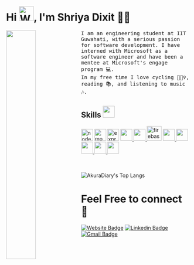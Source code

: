 <h1 align=""> 
  Hi
  <img src="https://user-images.githubusercontent.com/58609212/207422854-a84c3fcb-6979-4228-a069-3c0a5819431e.gif" 
         alt="Waving hand animated gif"         
         width="40"/>,
   I'm <b> Shriya Dixit 👩‍💻</b>
</h1> 

<a href="https://shriyad13.github.io/portfolio/">
<img align="left" width="40%" src="https://user-images.githubusercontent.com/58609212/207463473-b7ab0528-9d94-4be7-ab9f-faa38c5ae716.png">
</a>


<samp>
I am an engineering student at IIT Guwahati, with a serious passion for software development.
I have interned with Microsoft as a software engineer and have been a mentee at Microsoft's engage program 💻.
<br>In my free time I love cycling 🚴🏻‍♀️, reading 📚, and listening to music 🎶.
</samp>

<h2> Skills <img src = "https://media2.giphy.com/media/QssGEmpkyEOhBCb7e1/giphy.gif?cid=ecf05e47a0n3gi1bfqntqmob8g9aid1oyj2wr3ds3mg700bl&rid=giphy.gif" width = 32px> </h2>
<a margin="10" href="https://nodejs.org" target="_blank"><img width ='32px' src="https://github.com/abdoachhoubi/abdoachhoubi/blob/main/svgs/nodejs.svg" alt="nodejs"></a>
<a margin="10" href="https://mongodb.com" target="_blank"><img width ='32px' src="https://github.com/abdoachhoubi/abdoachhoubi/blob/main/svgs/mongodb.svg" alt="mongodb"></a>
<a margin="10" href="https://expressjs.com" target="_blank"><img width="32px" src="https://user-images.githubusercontent.com/58609212/207442929-1b8ce3ca-c3dc-4b1a-950b-624baeb53d24.png" alt="express"></a>
<a href= https://www.python.org/ > <img width ='32px' src ='https://raw.githubusercontent.com/rahulbanerjee26/githubAboutMeGenerator/main/icons/python.svg'> </a>
<a href= https://reactjs.org/> <img width ='32px' src ='https://raw.githubusercontent.com/rahulbanerjee26/githubAboutMeGenerator/main/icons/reactjs.svg'> </a>
<a margin="10" href="https://firebase.google.com" target="_blank"><img margin="10px" height="40" src="https://github.com/abdoachhoubi/abdoachhoubi/blob/main/svgs/firebase.svg" alt="firebase"></a>
<a href= https://developer.mozilla.org/en-US/docs/Web/JavaScript > <img width ='32px' src ='https://raw.githubusercontent.com/rahulbanerjee26/githubAboutMeGenerator/main/icons/javascript.svg'> </a>
<a href= https://www.w3schools.com/c/c_intro.php > <img width ='32px' src ='https://raw.githubusercontent.com/rahulbanerjee26/githubAboutMeGenerator/main/icons/c.svg'> </a>
<a href= https://www.w3schools.com/cpp/cpp_intro.asp > <img width ='32px' src ='https://raw.githubusercontent.com/rahulbanerjee26/githubAboutMeGenerator/main/icons/cpp.svg'> </a>
<a href= https://www.w3schools.com/css/ > <img width ='32px' src ='https://raw.githubusercontent.com/rahulbanerjee26/githubAboutMeGenerator/main/icons/css.svg'> </a>
<a href= https://www.w3schools.com/html/> <img width ='32px' src ='https://raw.githubusercontent.com/rahulbanerjee26/githubAboutMeGenerator/main/icons/html.svg'> </a>


<br><br>
![AkuraDiary's Top Langs](https://github-readme-stats.vercel.app/api/top-langs/?username=shriyaD13&theme=tokyonight&layout=compact)
<br>
# Feel Free to connect 🤝
[![Website Badge](https://img.shields.io/badge/Personal_Website-ff6666?style=flat&logo=GoogleChrome&logoColor=white&link=https://shriyad13.github.io/portfolio/)](https://shriyad13.github.io/portfolio/)
[![Linkedin Badge](https://img.shields.io/badge/LinkedIn-0077B5?style=flat&logo=Linkedin&logoColor=white&link=https://www.linkedin.com/in/shriya-dixit1308/)](https://www.linkedin.com/in/shriya-dixit1308/)
[![Gmail Badge](https://img.shields.io/badge/mail-D14836?style=flat&logo=Gmail&logoColor=white&link=mailto:shriya13dixit@gmail.com)](mailto:shriya13dixit@gmail.com)






